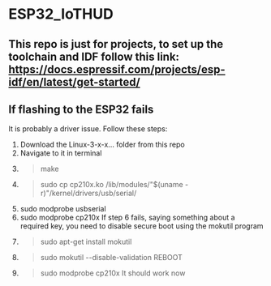 # ESP32_IoTHUD

## This repo is just for projects, to set up the toolchain and IDF follow this link: https://docs.espressif.com/projects/esp-idf/en/latest/get-started/

## If flashing to the ESP32 fails
It is probably a driver issue. Follow these steps:
1. Download the Linux-3-x-x... folder from this repo
2. Navigate to it in terminal
3. >make
4. >sudo cp cp210x.ko /lib/modules/"$(uname -r)"/kernel/drivers/usb/serial/
5. sudo modprobe usbserial
6. sudo modprobe cp210x
If step 6 fails, saying something about a required key, you need to disable secure boot using the mokutil program
7. >sudo apt-get install mokutil
8. >sudo mokutil --disable-validation
REBOOT
9. >sudo modprobe cp210x
It should work now

